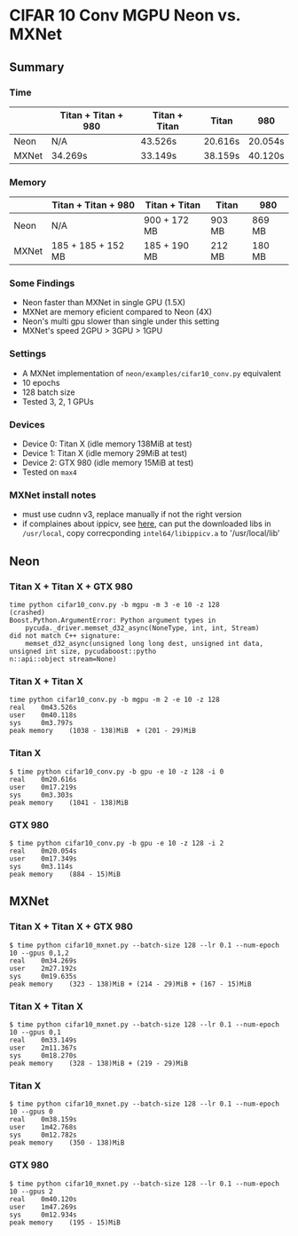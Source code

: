 # CIFAR 10 Conv MGPU Neon vs. MXNet

## Summary
### Time
|       | Titan + Titan + 980 | Titan + Titan | Titan   | 980     |
|-------|---------------------|---------------|---------|---------|
| Neon  | N/A                 | 43.526s       | 20.616s | 20.054s |
| MXNet | 34.269s             | 33.149s       | 38.159s | 40.120s |

### Memory
|       | Titan + Titan + 980 | Titan + Titan | Titan  | 980    |
|-------|---------------------|---------------|--------|--------|
| Neon  | N/A                 | 900 + 172 MB  | 903 MB | 869 MB |
| MXNet | 185 + 185 + 152 MB  | 185 + 190 MB  | 212 MB | 180 MB |

### Some Findings
* Neon faster than MXNet in single GPU (1.5X)
* MXNet are memory eficient compared to Neon (4X)
* Neon's multi gpu slower than single under this setting
* MXNet's speed 2GPU > 3GPU > 1GPU

### Settings
* A MXNet implementation of `neon/examples/cifar10_conv.py` equivalent
* 10 epochs
* 128 batch size
* Tested 3, 2, 1 GPUs

### Devices
* Device 0: Titan X (idle memory 138MiB at test)
* Device 1: Titan X (idle memory 29MiB at test)
* Device 2: GTX 980 (idle memory 15MiB at test)
* Tested on `max4`

### MXNet install notes
* must use cudnn v3, replace manually if not the right version
* if complaines about ippicv,
  see [here](https://github.com/dmlc/mxnet/issues/1064),
  can put the downloaded libs in `/usr/local`,
  copy correcponding `intel64/libippicv.a` to '/usr/local/lib'


## Neon
### Titan X + Titan X + GTX 980
```
time python cifar10_conv.py -b mgpu -m 3 -e 10 -z 128
(crashed)
Boost.Python.ArgumentError: Python argument types in
    pycuda._driver.memset_d32_async(NoneType, int, int, Stream)
did not match C++ signature:
    memset_d32_async(unsigned long long dest, unsigned int data, unsigned int size, pycudaboost::pytho
n::api::object stream=None)
```

### Titan X + Titan X
```
time python cifar10_conv.py -b mgpu -m 2 -e 10 -z 128
real    0m43.526s
user    0m40.118s
sys     0m3.797s
peak memory    (1038 - 138)MiB  + (201 - 29)MiB
```

### Titan X
```
$ time python cifar10_conv.py -b gpu -e 10 -z 128 -i 0
real    0m20.616s
user    0m17.219s
sys     0m3.303s
peak memory    (1041 - 138)MiB
```

### GTX 980
```
$ time python cifar10_conv.py -b gpu -e 10 -z 128 -i 2
real    0m20.054s
user    0m17.349s
sys     0m3.114s
peak memory    (884 - 15)MiB
```


## MXNet
### Titan X + Titan X + GTX 980
```
$ time python cifar10_mxnet.py --batch-size 128 --lr 0.1 --num-epoch 10 --gpus 0,1,2
real    0m34.269s
user    2m27.192s
sys     0m19.635s
peak memory    (323 - 138)MiB + (214 - 29)MiB + (167 - 15)MiB
```

### Titan X + Titan X
```
$ time python cifar10_mxnet.py --batch-size 128 --lr 0.1 --num-epoch 10 --gpus 0,1
real    0m33.149s
user    2m11.367s
sys     0m18.270s
peak memory    (328 - 138)MiB + (219 - 29)MiB
```

### Titan X
```
$ time python cifar10_mxnet.py --batch-size 128 --lr 0.1 --num-epoch 10 --gpus 0
real    0m38.159s
user    1m42.768s
sys     0m12.782s
peak memory    (350 - 138)MiB
```

### GTX 980
```
$ time python cifar10_mxnet.py --batch-size 128 --lr 0.1 --num-epoch 10 --gpus 2
real    0m40.120s
user    1m47.269s
sys     0m12.934s
peak memory    (195 - 15)MiB
```


